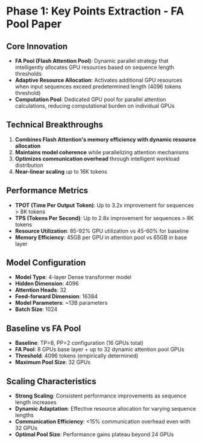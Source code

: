 # Phase 1: Key Points Extraction - FA Pool Paper

## Core Innovation
- **FA Pool (Flash Attention Pool)**: Dynamic parallel strategy that intelligently allocates GPU resources based on sequence length thresholds
- **Adaptive Resource Allocation**: Activates additional GPU resources when input sequences exceed predetermined length (4096 tokens threshold)
- **Computation Pool**: Dedicated GPU pool for parallel attention calculations, reducing computational burden on individual GPUs

## Technical Breakthroughs
1. **Combines Flash Attention's memory efficiency with dynamic resource allocation**
2. **Maintains model coherence** while parallelizing attention mechanisms
3. **Optimizes communication overhead** through intelligent workload distribution
4. **Near-linear scaling** up to 16K tokens

## Performance Metrics
- **TPOT (Time Per Output Token)**: Up to 3.2x improvement for sequences > 8K tokens
- **TPS (Tokens Per Second)**: Up to 2.8x improvement for sequences > 8K tokens
- **Resource Utilization**: 85-92% GPU utilization vs 45-60% for baseline
- **Memory Efficiency**: 45GB per GPU in attention pool vs 65GB in base layer

## Model Configuration
- **Model Type**: 4-layer Dense transformer model
- **Hidden Dimension**: 4096
- **Attention Heads**: 32
- **Feed-forward Dimension**: 16384
- **Model Parameters**: ~13B parameters
- **Batch Size**: 1024

## Baseline vs FA Pool
- **Baseline**: TP=8, PP=2 configuration (16 GPUs total)
- **FA Pool**: 8 GPUs base layer + up to 32 dynamic attention pool GPUs
- **Threshold**: 4096 tokens (empirically determined)
- **Maximum Pool Size**: 32 GPUs

## Scaling Characteristics
- **Strong Scaling**: Consistent performance improvements as sequence length increases
- **Dynamic Adaptation**: Effective resource allocation for varying sequence lengths
- **Communication Efficiency**: <15% communication overhead even with 32 GPUs
- **Optimal Pool Size**: Performance gains plateau beyond 24 GPUs